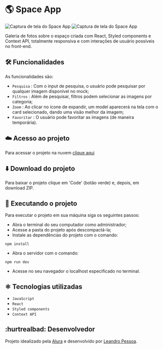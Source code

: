 # 🌎 Space App

![Captura de tela do Space App](https://github.com/leandro-pessoa/space-app/assets/119120060/3614114b-e639-4997-9499-5f3df73d50e0)
![Captura de tela do Space App](https://github.com/leandro-pessoa/space-app/assets/119120060/bb01c41f-a3a0-4958-a4d2-8b60a00c1054)

Galeria de fotos sobre o espaço criada com React, Styled components e Context API, totalmente responsiva e com interações de usuário possíveis no front-end. 

## 🛠️ Funcionalidades

As funcionalidades são: 

- `Pesquisa` : Com o input de pesquisa, o usuário pode pesquisar por qualquer imagem disponível no mock;
- `Filtros` : Além de pesquisar, filtros podem selecionar as imagens por categoria;
- `Zoom` : Ao clicar no ícone de expandir, um model aparecerá na tela com o card selecionado, dando uma visão melhor da imagem;
- `Favoritar` : O usuário pode favoritar as imagens (de maneira temporária).

## ☁️ Acesso ao projeto
  
Para acessar o projeto na nuvem [clique aqui](https://space-app-delta-rouge.vercel.app/)

## ⬇️ Download do projeto

Para baixar o projeto clique em 'Code' (botão verde) e, depois, em download ZIP.

## 🔨 Executando o projeto

Para executar o projeto em sua máquina siga os seguintes passos:

- Abra o terminal do seu computador como administrador;
- Acesse a pasta do projeto após descompactá-la;
- Instale as dependências do projeto com o comando:
~~~~
npm install
~~~~
- Abra o servidor com o comando:
~~~~
npm run dev
~~~~
- Acesse no seu navegador o localhost especificado no terminal.

## ⚛️ Tecnologias utilizadas

- `JavaScript`
- `React`
- `Styled components`
- `Context API`

## :hurtrealbad: Desenvolvedor

Projeto idealizado pela [Alura](https://alura.com.br) e desenvolvido por [Leandro Pessoa](https://github.com/leandro-pessoa).
